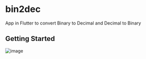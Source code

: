 # bin2dec

App in Flutter to convert Binary to Decimal and Decimal to Binary

## Getting Started


![image](https://user-images.githubusercontent.com/17336136/110726448-26566200-81f8-11eb-88dd-88cb69e0ee4d.png)

